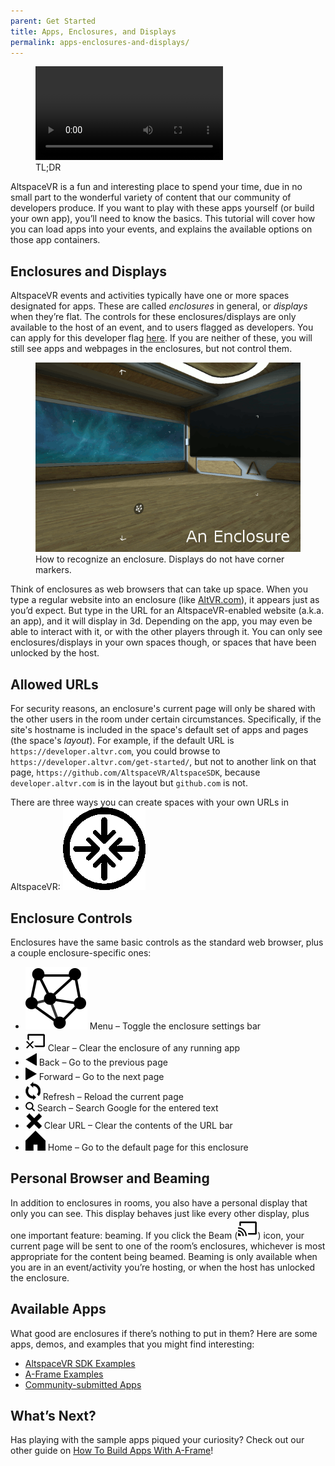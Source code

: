 ```yaml
---
parent: Get Started
title: Apps, Enclosures, and Displays
permalink: apps-enclosures-and-displays/
---
```


<figure>
    <video id="vid" src="/assets/videos/load-app.mp4" autoplay loop></video>
    <figcaption>TL;DR</figcaption>
</figure>

AltspaceVR is a fun and interesting place to spend your time, due in no small part to the wonderful variety of
content that our community of developers produce. If you want to play with these apps yourself (or build your own app),
you’ll need to know the basics. This tutorial will cover how you can load apps into your events, and explains the
available options on those app containers.

## Enclosures and Displays

AltspaceVR events and activities typically have one or more spaces designated for apps. These are called _enclosures_
in general, or _displays_ when they’re flat. The controls for these enclosures/displays are only available to the host
of an event, and to users flagged as developers. You can apply for this developer flag
[here](/devflag). If you are neither of these, you will still see apps and webpages in
the enclosures, but not control them.

<figure>
    <img src="/assets/images/enclosure.gif" />
    <figcaption>How to recognize an enclosure. Displays do not have corner markers.</figcaption>
</figure>

Think of enclosures as web browsers that can take up space. When you type a regular website into an enclosure
(like [AltVR.com](https://altvr.com)), it appears just as you’d expect. But type in the URL for an AltspaceVR-enabled
website (a.k.a. an app), and it will display in 3d. Depending on the app, you may even be able to interact with it,
or with the other players through it. You can only see enclosures/displays in your own spaces though, or spaces that
have been unlocked by the host.

## Allowed URLs

For security reasons, an enclosure's current page will only be shared with the other users in the room under certain circumstances.
Specifically, if the site's hostname is included in the space's default set of apps and pages (the space's *layout*).
For example, if the default URL is `https://developer.altvr.com`, you could browse to `https://developer.altvr.com/get-started/`,
but not to another link on that page, `https://github.com/AltspaceVR/AltspaceSDK`, because `developer.altvr.com` is in
the layout but `github.com` is not.

There are three ways you can create spaces with your own URLs in AltspaceVR: ![](/assets/images/PortalNoBG.png)

## Enclosure Controls

Enclosures have the same basic controls as the standard web browser, plus a couple enclosure-specific ones:

*   ![](/assets/images/browse.png) Menu – Toggle the enclosure settings bar
*   ![](/assets/images/beam-clear.png) Clear – Clear the enclosure of any running app
*   ![](/assets/images/back.png) Back – Go to the previous page
*   ![](/assets/images/forward.png) Forward – Go to the next page
*   ![](/assets/images/refresh.png) Refresh – Reload the current page
*   ![](/assets/images/search.png) Search – Search Google for the entered text
*   ![](/assets/images/stop.png) Clear URL – Clear the contents of the URL bar
*   ![](/assets/images/home.png) Home – Go to the default page for this enclosure

## Personal Browser and Beaming

In addition to enclosures in rooms, you also have a personal display that only you can see. This display behaves just
like every other display, plus one important feature: beaming. If you click the Beam (![](/assets/images/beam.png))
icon, your current page will be sent to one of the room’s enclosures, whichever is most appropriate for the content
being beamed. Beaming is only available when you are in an event/activity you’re hosting, or when the host has
unlocked the enclosure.

## Available Apps

What good are enclosures if there’s nothing to put in them? Here are some apps, demos, and examples that you might
find interesting:

*   [AltspaceVR SDK Examples](https://altspacevr.github.io/AltspaceSDK/examples/)
*   [A-Frame Examples](https://altspacevr.github.io/aframe/examples/)
*   [Community-submitted Apps](https://tinyurl.com/altvrsdkapps)

## What’s Next?

Has playing with the sample apps piqued your curiosity? Check out our other guide on
[How To Build Apps With A-Frame](/building-altspacevr-apps-with-a-frame/)!

